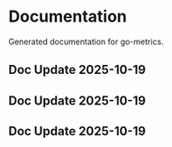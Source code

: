 # Documentation

Generated documentation for go-metrics.

## Doc Update 2025-10-19

## Doc Update 2025-10-19

## Doc Update 2025-10-19
